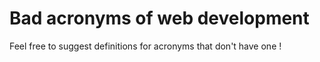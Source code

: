# Bad acronyms of web development

Feel free to suggest definitions for acronyms that don't have one !